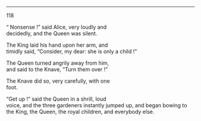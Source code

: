 ---
118 

  “ Nonsense !” said Alice, very loudly and  
decidedly, and the Queen was silent.

  The King laid his hand upon her arm, and  
timidly said, “Consider, my dear: she is only
a child !”

  The Queen turned angrily away from him,  
and said to the Knave, “Turn them over !”

  The Knave did so, very carefully, with one  
foot.

  “Get up !” said the Queen in a shrill, loud  
voice, and the three gardeners instantly jumped
up, and began bowing to the King, the Queen,
the royal children, and everybody else.